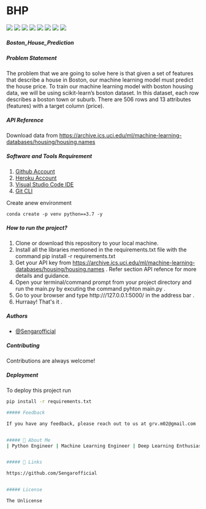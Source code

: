 # BHP
<p align="left"> <a href="https://www.python.org/" target="blank"><img src="https://img.shields.io/badge/Powered%20by-Python-yellow" /></a> <a href="https://numpy.org/" target="blank"><img src="https://img.shields.io/badge/-Numpy-red" /></a> <a href="https://pandas.pydata.org/" target="blank"><img src="https://img.shields.io/badge/-Pandas-lightgrey" /></a> <a href="https://scikit-learn.org/stable/" target="blank"><img src="https://img.shields.io/badge/-Scikit--Learn-blue" /></a> <a href="https://matplotlib.org/" target="blank"><img src="https://img.shields.io/badge/-Matplotlib-green" /></a> <a href="https://seaborn.pydata.org/" target="blank"><img src="https://img.shields.io/badge/-Seaborn-brightgreen" /></a> <a href="https://flask.palletsprojects.com/en/2.2.x/" /><img src="https://img.shields.io/badge/-Flask-orange" /></a> <a href="https://gunicorn.org/" target="blank"><img src="https://img.shields.io/badge/-gunicorn-green" /></a> </p>

##### Boston_House_Prediction

##### Problem Statement 

The problem that we are going to solve here is that given a set of features that describe a house in Boston, our machine learning model must predict the house price. To train our machine learning model with boston housing data, we will be using scikit-learn’s boston dataset. In this dataset, each row describes a boston town or suburb. There are 506 rows and 13 attributes (features) with a target column (price).

##### API Reference 
Download data from https://archive.ics.uci.edu/ml/machine-learning-databases/housing/housing.names
##### Software and Tools Requirement 

1. [Github Account](https://github.com)
2. [Heroku Account](https://heroku.com)
3. [Visual Studio Code IDE](https://code.visualstudio.com)
4. [Git CLI](https://git-scm.com/download/win)

Create anew environment 

```
conda create -p venv python==3.7 -y
```

##### How to run the project?

1. Clone or download this repository to your local machine.
2. Install all the libraries mentioned in the requirements.txt file with the command pip install -r requirements.txt 
3. Get your API key from https://archive.ics.uci.edu/ml/machine-learning-databases/housing/housing.names . Refer section API refence for more details and guidance. 
4. Open your terminal/command prompt from your project directory and run the main.py by excuting the command pyhton main.py .
6. Go to your browser and type http:///127.0.0.1:5000/ in the address bar .
6. Hurraay! That's it . 

##### Authors

- [@Sengarofficial](https://www.github.com/Sengarofficial)

##### Contributing

Contributions are always welcome!


##### Deployment

To deploy this project run

```bash
pip install -r requirements.txt

##### Feedback

If you have any feedback, please reach out to us at grv.m02@gmail.com


##### 🚀 About Me
| Python Engineer | Machine Learning Engineer | Deep Learning Enthusiasts | Analyst | Electrical & Electronics Engineer | On the Way to Full Stack Developer....


##### 🔗 Links

https://github.com/Sengarofficial 


##### License 

The Unlicense 
